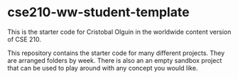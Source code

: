 # cse210-ww-student-template
This is the starter code for Cristobal Olguin in the worldwide content version of CSE 210.

This repository contains the starter code for many different projects. They are arranged folders by week. There is also an an empty sandbox project that can be used to play around with any concept you would like.
